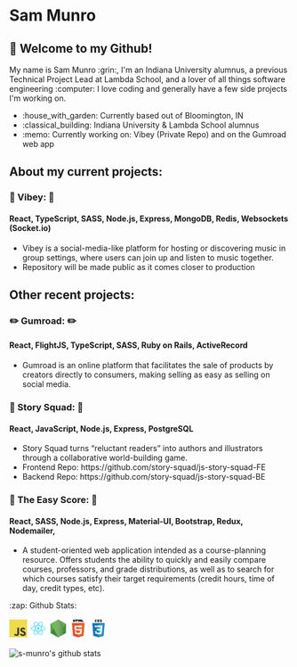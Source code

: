 # Sam Munro
## 👋 Welcome to my Github!

<p>
  My name is Sam Munro :grin:, I'm an Indiana University alumnus, a previous Technical Project Lead at Lambda School, and a lover of all things software engineering :computer:  I love coding and generally have a few side projects I'm working on.
</p>
<ul>
  <li>:house_with_garden: Currently based out of Bloomington, IN</li>
  <li>:classical_building: Indiana University & Lambda School alumnus</li>
  <li>:memo: Currently working on: Vibey (Private Repo) and on the Gumroad web app</li>
</ul>

## About my current projects:

### :musical_note: Vibey: :musical_note: ###
#### React, TypeScript, SASS, Node.js, Express, MongoDB, Redis, Websockets (Socket.io)
<ul>
  <li>Vibey is a social-media-like platform for hosting or discovering music in group settings, where users can join up and listen to music together.</li>
  <li>Repository will be made public as it comes closer to production</li>
</ul>

## Other recent projects:

### :pencil2: Gumroad: :pencil2: ###
#### React, FlightJS, TypeScript, SASS, Ruby on Rails, ActiveRecord
<ul>
  <li>Gumroad is an online platform that facilitates the sale of products by creators directly to consumers, making selling as easy as selling on social media.</li>
</ul>

### :book: Story Squad: :book: ###
#### React, JavaScript, Node.js, Express, PostgreSQL
<ul>
  <li>Story Squad turns “reluctant readers” into authors and illustrators through a collaborative world-building game.</li>
  <li>Frontend Repo: https://github.com/story-squad/js-story-squad-FE</li>
  <li>Backend Repo: https://github.com/story-squad/js-story-squad-BE</li>
</ul>

### :pencil: The Easy Score: :pencil: ###
#### React, SASS, Node.js, Express, Material-UI, Bootstrap, Redux, Nodemailer,
<ul>
  <li>A student-oriented web application intended as a course-planning resource. Offers students the ability to quickly and easily compare courses, professors, and grade distributions, as well as to search for which courses satisfy their target requirements (credit hours, time of day, credit types, etc).</li>
 </ul>
  
  <summary>:zap: Github Stats:</summary>
  <br />
  <div>
    <img height=32 width=32 alt="javascript icon" src="https://raw.githubusercontent.com/github/explore/80688e429a7d4ef2fca1e82350fe8e3517d3494d/topics/javascript/javascript.png" />
  
<img height=32 width=32 alt="react icon"  src="https://raw.githubusercontent.com/github/explore/80688e429a7d4ef2fca1e82350fe8e3517d3494d/topics/react/react.png" />

<img height=32 width=32 alt="nodejs icon"  src="https://raw.githubusercontent.com/github/explore/80688e429a7d4ef2fca1e82350fe8e3517d3494d/topics/nodejs/nodejs.png" />

<img height=32 width=32 alt="html icon"  src="https://raw.githubusercontent.com/github/explore/80688e429a7d4ef2fca1e82350fe8e3517d3494d/topics/html/html.png" />

<img height=32 width=32 alt="css icon"  src="https://raw.githubusercontent.com/github/explore/80688e429a7d4ef2fca1e82350fe8e3517d3494d/topics/css/css.png" />

</div>
<br />

  <div>
  <img align='left' alt="s-munro's github stats" src="https://github-readme-stats.vercel.app/api?username=s-munro&hide=stars&show_icons=true&theme=react" /> 
  </div>
  <br />

